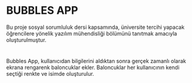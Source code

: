 # BUBBLES APP
Bu proje sosyal sorumluluk dersi kapsamında, üniversite tercihi yapacak öğrencilere yönelik yazılım mühendisliği bölümünü tanıtmak amacıyla oluşturulmuştur.


# 
Bubbles App, kullanıcıdan bilgilerini aldıktan sonra gerçek zamanlı olarak ekrana rengarenk baloncuklar ekler. Baloncuklar her kullanıcının kendi seçtiği renkte ve isimde oluşturulur.
